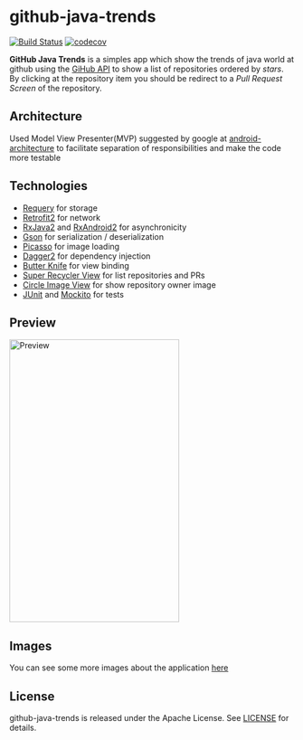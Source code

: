 # github-java-trends

[![Build Status][travis-image]][travis-url]
[![codecov][codecov-image]][codecov-url]

**GitHub Java Trends** is a simples app which show the trends of java world at github using the [GiHub API](https://developer.github.com/v3/) to show a list of repositories ordered by *stars*. By clicking at the repository item you should be redirect to a *Pull Request Screen* of the repository.

## Architecture

Used Model View Presenter(MVP) suggested by google at [android-architecture](https://github.com/googlesamples/android-architecture) to facilitate separation of responsibilities and make the code more testable

## Technologies

- [Requery](https://github.com/requery/requery) for storage
- [Retrofit2](https://square.github.io/retrofit) for network
- [RxJava2](https://github.com/ReactiveX/RxJava) and [RxAndroid2](https://github.com/ReactiveX/RxAndroid) for asynchronicity
- [Gson](https://github.com/google/gson) for serialization / deserialization
- [Picasso](https://github.com/square/picasso) for image loading
- [Dagger2](https://google.github.io/dagger/) for dependency injection
- [Butter Knife](http://jakewharton.github.io/butterknife/) for view binding
- [Super Recycler View](https://github.com/Malinskiy/SuperRecyclerView) for list repositories and PRs
- [Circle Image View](https://github.com/hdodenhof/CircleImageView) for show repository owner image
- [JUnit](http://junit.org/junit4/) and [Mockito](http://site.mockito.org/) for tests


## Preview

<img src="./assets/preview.gif" alt="Preview" width="300px" height="500px">

## Images

You can see some more images about the application [here](https://github.com/carloseduardosx/github-java-trends/blob/master/IMAGES.md)

## License

github-java-trends is released under the Apache License. See [LICENSE](https://github.com/carloseduardosx/github-java-trends/blob/master/LICENSE) for details.

[travis-image]: https://travis-ci.com/carloseduardosx/github-java-trends.svg?token=cEdSDvBVFsYxaRSsqpD3&branch=master
[travis-url]: https://travis-ci.com/carloseduardosx/github-java-trends
[codecov-image]: https://codecov.io/gh/carloseduardosx/github-java-trends/branch/master/graph/badge.svg?token=OGA3M8ogoV
[codecov-url]: https://codecov.io/gh/carloseduardosx/github-java-trends
